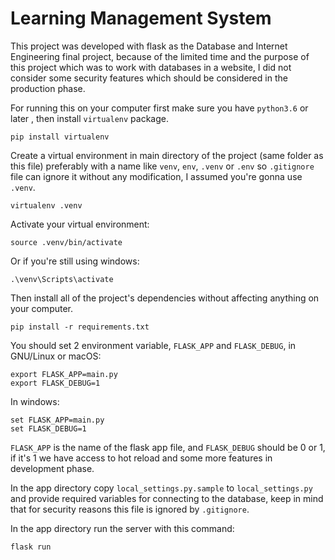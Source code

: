 # Learning Management System
This project was developed with flask as the Database and Internet Engineering
final project, because of the limited time and the purpose of this project
which was to work with databases in a website, I did not consider some security
features which should be considered in the production phase.

For running this on your computer first make sure you have `python3.6` or later
, then install `virtualenv` package.
```
pip install virtualenv
```

Create a virtual environment in main directory of the project (same folder as
this file) preferably with a name like `venv`, `env`, `.venv` or `.env` so
`.gitignore` file can ignore it without any modification, I assumed you're
gonna use `.venv`.
```
virtualenv .venv
```

Activate your virtual environment:
```
source .venv/bin/activate
```

Or if you're still using windows:
```
.\venv\Scripts\activate
```

Then install all of the project's dependencies without affecting anything on
your computer.
```
pip install -r requirements.txt
```

You should set 2 environment variable, `FLASK_APP` and `FLASK_DEBUG`,
in GNU/Linux or macOS:
```
export FLASK_APP=main.py
export FLASK_DEBUG=1
```
In windows:
```
set FLASK_APP=main.py
set FLASK_DEBUG=1
```
`FLASK_APP` is the name of the flask app file, and `FLASK_DEBUG` should be 0 or
1, if it's 1 we have access to hot reload and some more features in development
phase.

In the app directory copy `local_settings.py.sample` to `local_settings.py` and
provide required variables for connecting to the database, keep in mind that
for security reasons this file is ignored by `.gitignore`.

In the app directory run the server with this command:
```
flask run
```

